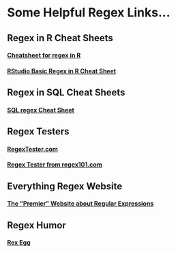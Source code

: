# Some Helpful Regex Links...

## Regex in R Cheat Sheets

#### [Cheatsheet for regex in R](https://hypebright.nl/index.php/en/2020/05/25/ultimate-cheatsheet-for-regex-in-r-2/)

#### [RStudio Basic Regex in R Cheat Sheet](https://github.com/rstudio/cheatsheets/blob/main/regex.pdf)

## Regex in SQL Cheat Sheets

#### [SQL regex Cheat Sheet](https://github.com/betsyCC/OAREDA_Syntax_Library/blob/main/Regex/regular-expressions-in%20SQL%20cheat-sheet.pdf)

## Regex Testers

#### [RegexTester.com](https://www.regextester.com/93568)

#### [Regex Tester from regex101.com](https://regex101.com/)

## Everything Regex Website

#### [The "Premier" Website about Regular Expressions](https://www.regular-expressions.info/)

## Regex Humor

#### [Rex Egg](http://www.rexegg.com/regex-humor.html)